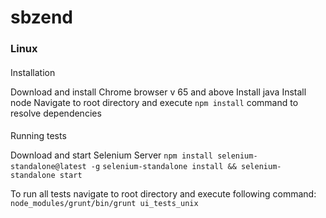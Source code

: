 # sbzend
### Linux
#### 
Installation

Download and install Chrome browser v 65 and above
Install java
Install node
Navigate to root directory and execute ```npm install``` command to resolve dependencies

#### 

Running tests

Download and start Selenium Server
```npm install selenium-standalone@latest -g```
```selenium-standalone install && selenium-standalone start```

To run all tests navigate to root directory and execute following command: 
```node_modules/grunt/bin/grunt ui_tests_unix```

